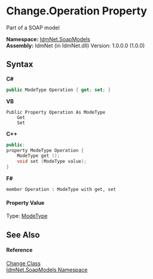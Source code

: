 # Change.Operation Property 
 

Part of a SOAP model

**Namespace:**&nbsp;<a href="N_IdmNet_SoapModels">IdmNet.SoapModels</a><br />**Assembly:**&nbsp;IdmNet (in IdmNet.dll) Version: 1.0.0.0 (1.0.0)

## Syntax

**C#**<br />
``` C#
public ModeType Operation { get; set; }
```

**VB**<br />
``` VB
Public Property Operation As ModeType
	Get
	Set
```

**C++**<br />
``` C++
public:
property ModeType Operation {
	ModeType get ();
	void set (ModeType value);
}
```

**F#**<br />
``` F#
member Operation : ModeType with get, set

```


#### Property Value
Type: <a href="T_IdmNet_SoapModels_ModeType">ModeType</a>

## See Also


#### Reference
<a href="T_IdmNet_SoapModels_Change">Change Class</a><br /><a href="N_IdmNet_SoapModels">IdmNet.SoapModels Namespace</a><br />
